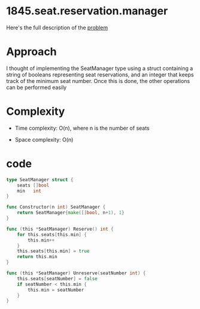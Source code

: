 # 1845.seat.reservation.manager

Here's the full description of the [problem](https://leetcode.com/problems/seat-reservation-manager/description/?envType=daily-question&envId=2023-11-06)


# Approach

I thought of implementing the SeatManager type using a struct containing a string of booleans representing seat reservations, and an integer that keeps track of the minimum seat number. Once this is done, the other operations can be performed easily


# Complexity

- Time complexity: O(n), where n is the number of seats

- Space complexity: O(n)


# code

```go
type SeatManager struct {
    seats []bool
    min   int
}

func Constructor(n int) SeatManager {
    return SeatManager{make([]bool, n+1), 1}
}

func (this *SeatManager) Reserve() int {
    for this.seats[this.min] {
        this.min++
    }
    this.seats[this.min] = true
    return this.min
}

func (this *SeatManager) Unreserve(seatNumber int) {
    this.seats[seatNumber] = false
    if seatNumber < this.min {
        this.min = seatNumber
    }
}
```

